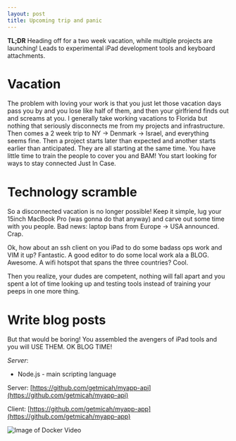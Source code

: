 ```yaml
---
layout: post
title: Upcoming trip and panic 
---
```


**TL;DR** Heading off for a two week vacation, while multiple projects are launching!  Leads to experimental iPad development tools and keyboard attachments.

# Vacation
The problem with loving your work is that you just let those vacation days pass you by and you lose like half of them, and then your girlfriend finds out and screams at you. I generally take working vacations to Florida but nothing that seriously disconnects me from my projects and infrastructure.  Then comes a 2 week trip to NY -> Denmark -> Israel, and everything seems fine.  Then a project starts later than expected and another starts earlier than anticipated.  They are all starting at the same time.  You have little time to train the people to cover you and BAM! You start looking for ways to stay connected Just In Case.

# Technology scramble
So a disconnected vacation is no longer possible! Keep it simple, lug your 15inch MacBook Pro (was gonna do that anyway) and carve out some time with you people. Bad news: laptop bans from Europe -> USA announced.  Crap.

Ok, how about an ssh client on you iPad to do some badass ops work and VIM it up? Fantastic. A good editor to do some local work ala a BLOG. Awesome.  A wifi hotspot that spans the three countries? Cool.

Then you realize, your dudes are competent, nothing will fall apart and you spent a lot of time looking up and testing tools instead of training your peeps in one more thing.

# Write blog posts
But that would be boring! You assembled the avengers of iPad tools and you will USE THEM. OK BLOG TIME!

*Server*:

* Node.js - main scripting language


Server: [https://github.com/getmicah/myapp-api](https://github.com/getmicah/myapp-api)

Client: [https://github.com/getmicah/myapp-app](https://github.com/getmicah/myapp-app)

![Image of Docker Video](http://leche.io/assets/img/asset.png)